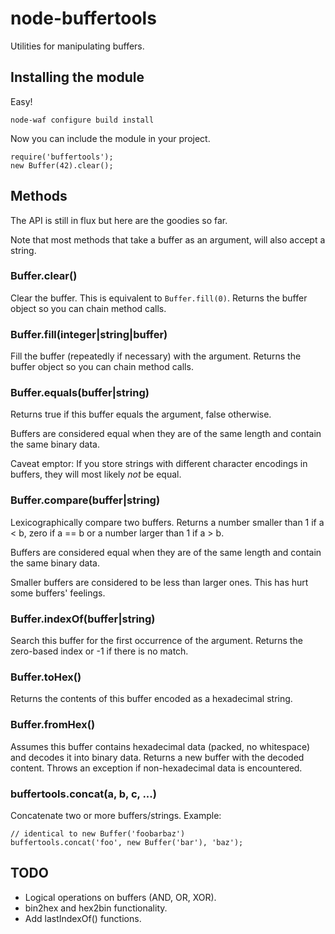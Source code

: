 # node-buffertools

Utilities for manipulating buffers.

## Installing the module

Easy!

	node-waf configure build install

Now you can include the module in your project.

	require('buffertools');
	new Buffer(42).clear();

## Methods

The API is still in flux but here are the goodies so far.

Note that most methods that take a buffer as an argument, will also accept a string.

### Buffer.clear()

Clear the buffer. This is equivalent to `Buffer.fill(0)`.
Returns the buffer object so you can chain method calls.

### Buffer.fill(integer|string|buffer)

Fill the buffer (repeatedly if necessary) with the argument.
Returns the buffer object so you can chain method calls.

### Buffer.equals(buffer|string)

Returns true if this buffer equals the argument, false otherwise.

Buffers are considered equal when they are of the same length and contain
the same binary data.

Caveat emptor: If you store strings with different character encodings
in buffers, they will most likely *not* be equal.

### Buffer.compare(buffer|string)

Lexicographically compare two buffers. Returns a number smaller than 1
if a < b, zero if a == b or a number larger than 1 if a > b.

Buffers are considered equal when they are of the same length and contain
the same binary data.

Smaller buffers are considered to be less than larger ones. This has hurt
some buffers' feelings.

### Buffer.indexOf(buffer|string)

Search this buffer for the first occurrence of the argument.
Returns the zero-based index or -1 if there is no match.

### Buffer.toHex()

Returns the contents of this buffer encoded as a hexadecimal string.

### Buffer.fromHex()

Assumes this buffer contains hexadecimal data (packed, no whitespace)
and decodes it into binary data. Returns a new buffer with the decoded
content. Throws an exception if non-hexadecimal data is encountered.

### buffertools.concat(a, b, c, ...)

Concatenate two or more buffers/strings. Example:

    // identical to new Buffer('foobarbaz')
    buffertools.concat('foo', new Buffer('bar'), 'baz');

## TODO

* Logical operations on buffers (AND, OR, XOR).
* bin2hex and hex2bin functionality.
* Add lastIndexOf() functions.
